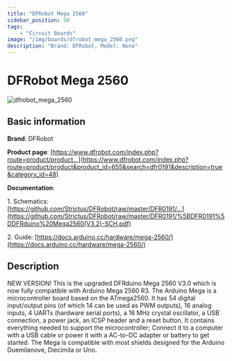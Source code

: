 ```yaml
---
title: "DFRobot Mega 2560"
sidebar_position: 50
tags:
    - "Circuit Boards"
image: "/img/boards/dfrobot_mega_2560.png"
description: "Brand: DFRobot, Model: None"
---
```

# DFRobot Mega 2560

![dfrobot_mega_2560](/img/boards/dfrobot_mega_2560.png)

## Basic information

**Brand**: DFRobot

**Product page**: [https://www.dfrobot.com/index.php?route=product/product...](https://www.dfrobot.com/index.php?route=product/product&product_id=655&search=dfr0191&description=true&category_id=48)

**Documentation**: 

1\. Schematics: [https://github.com/Strictus/DFRobot/raw/master/DFR0191/...](https://github.com/Strictus/DFRobot/raw/master/DFR0191/%5BDFR0191%5DDFRduino%20Mega2560(V3.2)-SCH.pdf)

2\. Guide: [https://docs.arduino.cc/hardware/mega-2560/](https://docs.arduino.cc/hardware/mega-2560/)

## Description

NEW VERSION\! This is the upgraded DFRduino Mega 2560 V3\.0 which is now fully compatible with Arduino Mega 2560 R3\. The Arduino Mega is a microcontroller board based on the ATmega2560\. It has 54 digital input/output pins \(of which 14 can be used as PWM outputs\), 16 analog inputs, 4 UARTs \(hardware serial ports\), a 16 MHz crystal oscillator, a USB connection, a power jack, an ICSP header and a reset button\. It contains everything needed to support the microcontroller; Connect it to a computer with a USB cable or power it with a AC\-to\-DC adapter or battery to get started\. The Mega is compatible with most shields designed for the Arduino Duemilanove, Diecimila or Uno\.

